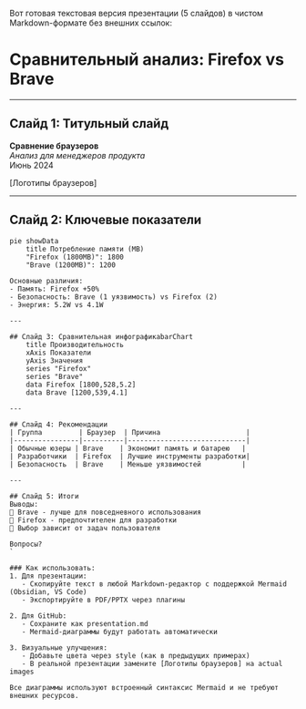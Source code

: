 Вот готовая текстовая версия презентации (5 слайдов) в чистом Markdown-формате без внешних ссылок:
# Сравнительный анализ: Firefox vs Brave

---

## Слайд 1: Титульный слайд
**Сравнение браузеров**  
*Анализ для менеджеров продукта*  
Июнь 2024  

[Логотипы браузеров]  

---

## Слайд 2: Ключевые показатели
```mermaid
pie showData
    title Потребление памяти (MB)
    "Firefox (1800MB)": 1800
    "Brave (1200MB)": 1200

Основные различия:
- Память: Firefox +50%
- Безопасность: Brave (1 уязвимость) vs Firefox (2)
- Энергия: 5.2W vs 4.1W

---

## Слайд 3: Сравнительная инфографикаbarChart
    title Производительность
    xAxis Показатели
    yAxis Значения
    series "Firefox"
    series "Brave"
    data Firefox [1800,528,5.2]
    data Brave [1200,539,4.1]

---

## Слайд 4: Рекомендации
| Группа         | Браузер  | Причина                     |
|----------------|----------|-----------------------------|
| Обычные юзеры | Brave    | Экономит память и батарею   |
| Разработчики  | Firefox  | Лучшие инструменты разработки|
| Безопасность  | Brave    | Меньше уязвимостей          |

---

## Слайд 5: Итоги
Выводы:  
🔹 Brave - лучше для повседневного использования  
🔹 Firefox - предпочтителен для разработки  
🔹 Выбор зависит от задач пользователя  

Вопросы?  
`

### Как использовать:
1. Для презентации:
   - Скопируйте текст в любой Markdown-редактор с поддержкой Mermaid (Obsidian, VS Code)
   - Экспортируйте в PDF/PPTX через плагины

2. Для GitHub:
   - Сохраните как presentation.md
   - Mermaid-диаграммы будут работать автоматически

3. Визуальные улучшения:
   - Добавьте цвета через style (как в предыдущих примерах)
   - В реальной презентации замените [Логотипы браузеров] на actual images

Все диаграммы используют встроенный синтаксис Mermaid и не требуют внешних ресурсов.
